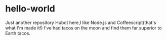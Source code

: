 # hello-world
Just another repository
Hubot here,I like Node.js and Coffeescript(that's what I'm made it!)
I've had tacos on the moon and find them far superior to Earth tacos.
